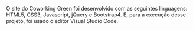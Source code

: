 O site do Coworking Green foi desenvolvido com as seguintes linguagens: HTML5, CSS3, Javascript, jQuery e Bootstrap4. E, para a execução desse projeto, foi usado o editor Visual Studio Code. 
